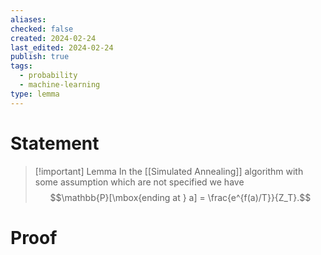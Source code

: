 ```yaml
---
aliases: 
checked: false
created: 2024-02-24
last_edited: 2024-02-24
publish: true
tags:
  - probability
  - machine-learning
type: lemma
---
```

# Statement

> [!important] Lemma
> In the [[Simulated Annealing]] algorithm with some assumption which are not specified we have
> $$\mathbb{P}[\mbox{ending at } a] = \frac{e^{f(a)/T}}{Z_T}.$$

# Proof
